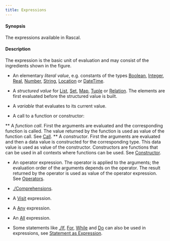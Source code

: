```yaml
---
title: Expressions
---
```


#### Synopsis

The expressions available in Rascal.

#### Description

The expression is the basic unit of evaluation and may consist of the ingredients shown in the figure.

*  An elementary _literal value_, e.g. constants of the types [Boolean](../../Rascal/Expressions/Values/Boolean/index.md), [Integer](../../Rascal/Expressions/Values/Integer/index.md), [Real](../../Rascal/Expressions/Values/Real/index.md), 
  [Number](../../Rascal/Expressions/Values/Number/index.md), [String](../../Rascal/Expressions/Values/String/index.md), [Location](../../Rascal/Expressions/Values/Location/index.md) or [DateTime](../../Rascal/Expressions/Values/DateTime/index.md).

*  A _structured value_ for [List](../../Rascal/Expressions/Values/List/index.md), [Set](../../Rascal/Expressions/Values/Set/index.md), [Map](../../Rascal/Expressions/Values/Map/index.md), [Tuple](../../Rascal/Expressions/Values/Tuple/index.md) or [Relation](../../Rascal/Expressions/Values/Relation/index.md). 
  The elements are first evaluated before the structured value is built.

*  A _variable_ that evaluates to its current value.

*  A call to a function or constructor:

**  A _function call_. First the arguments are evaluated and the corresponding function is called. 
     The value returned by the function is used as value of the function call. See [Call](../../Rascal/Expressions/Call/index.md).
**  A _constructor_. First the arguments are evaluated and then a data value is constructed for the 
     corresponding type. This data value is used as value of the constructor. 
     Constructors are functions that can be used in all contexts where functions can be used. See [Constructor](../../Rascal/Expressions/Values/Constructor/index.md).

*  An operator expression. The operator is applied to the arguments; the evaluation order of the arguments depends 
  on the operator. The result returned by the operator is used as value of the operator expression.  See [Operators](../../Rascal/Expressions/Operators/index.md).

*  [./Comprehensions](../../Rascal/Expressions/Comprehensions/index.md).

*  A [Visit](../../Rascal/Expressions/Visit/index.md) expression.

*  A [Any](../../Rascal/Expressions/Values/Boolean/Any/index.md) expression.

*  An [All](../../Rascal/Expressions/Values/Boolean/All/index.md) expression.

*  Some statements like [./If](../../Rascal/Statements/If/index.md), [For](../../Rascal/Statements/For/index.md), [While](../../Rascal/Statements/While/index.md) and [Do](../../Rascal/Statements/Do/index.md) can also be used in expressions, see [Statement as Expression](../../Rascal/Expressions/StatementAsExpression/index.md).


